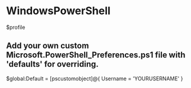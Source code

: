 # WindowsPowerShell
$profile

## Add your own custom Microsoft.PowerShell_Preferences.ps1 file with 'defaults' for overriding.
$global:Default = [pscustomobject]@{
    Username = 'YOURUSERNAME'
}
